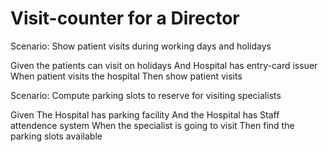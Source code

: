 # Visit-counter for a Director

Scenario: Show patient visits during working days and holidays

  Given the patients can visit on holidays
  And Hospital has entry-card issuer
  When patient visits the hospital
  Then show patient visits

Scenario: Compute parking slots to reserve for visiting specialists

  Given The Hospital has parking facility
  And the Hospital has Staff attendence system
  When the specialist is going to visit
  Then find the parking slots available
